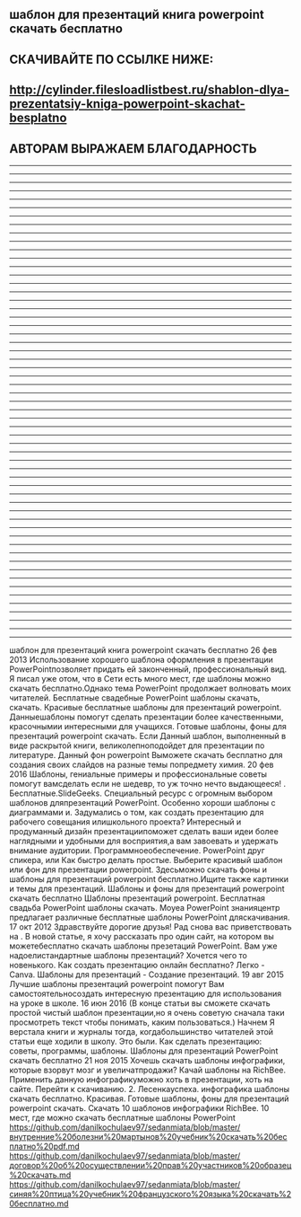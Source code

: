 шаблон для презентаций книга powerpoint скачать бесплатно
--------------------------------------------------
СКАЧИВАЙТЕ ПО ССЫЛКЕ НИЖЕ:
--------------------------------------------------
http://cylinder.filesloadlistbest.ru/shablon-dlya-prezentatsiy-kniga-powerpoint-skachat-besplatno
--------------------------------------------------
АВТОРАМ ВЫРАЖАЕМ БЛАГОДАРНОСТЬ
--------------------------------------------------
--------------------------------------------------
--------------------------------------------------
--------------------------------------------------
--------------------------------------------------
--------------------------------------------------
--------------------------------------------------
--------------------------------------------------
--------------------------------------------------
--------------------------------------------------
--------------------------------------------------
--------------------------------------------------
--------------------------------------------------
--------------------------------------------------
--------------------------------------------------
--------------------------------------------------
--------------------------------------------------
--------------------------------------------------
--------------------------------------------------
--------------------------------------------------
--------------------------------------------------
--------------------------------------------------
--------------------------------------------------
--------------------------------------------------
--------------------------------------------------
--------------------------------------------------
--------------------------------------------------
--------------------------------------------------
--------------------------------------------------
--------------------------------------------------
--------------------------------------------------
--------------------------------------------------
--------------------------------------------------
--------------------------------------------------
--------------------------------------------------
--------------------------------------------------
--------------------------------------------------
--------------------------------------------------
--------------------------------------------------
--------------------------------------------------
--------------------------------------------------
--------------------------------------------------
--------------------------------------------------
--------------------------------------------------
--------------------------------------------------
--------------------------------------------------
--------------------------------------------------
--------------------------------------------------
--------------------------------------------------
--------------------------------------------------
--------------------------------------------------
--------------------------------------------------
--------------------------------------------------
--------------------------------------------------
--------------------------------------------------
--------------------------------------------------
--------------------------------------------------
--------------------------------------------------
шаблон для презентаций книга powerpoint скачать бесплатно 26 фев 2013  Использование хорошего шаблона оформления в презентации PowerPointпозволяет придать ей законченный, профессиональный вид. Я писал уже отом, что в Сети есть много мест, где шаблоны можно скачать бесплатно.Однако тема PowerPoint продолжает волновать моих читателей. Бесплатные свадебные PowerPoint шаблоны скачать, скачать. Красивые бесплатные шаблоны для презентаций powerpoint. Данныешаблоны помогут сделать презентации более качественными, красочнымии интересными для учащихся. Готовые шаблоны, фоны для презентаций powerpoint скачать. Если Данный шаблон, выполненный в виде раскрытой книги, великолепноподойдет для презентации по литературе.  Данный фон powerpoint Выможете скачать бесплатно для создания своих слайдов на разные темы попредмету химия. 20 фев 2016  Шаблоны, гениальные примеры и профессиональные советы помогут вамсделать если не шедевр, то уж точно нечто выдающееся! . Бесплатные.SlideGeeks. Специальный ресурс с огромным выбором шаблонов дляпрезентаций PowerPoint. Особенно хороши шаблоны с диаграммами и. Задумались о том, как создать презентацию для рабочего совещания илишкольного проекта? Интересный и продуманный дизайн презентациипоможет сделать ваши идеи более наглядными и удобными для восприятия,а вам  завоевать и удержать внимание аудитории. Программноеобеспечение. PowerPoint  друг спикера, или Как быстро делать простые. Выберите красивый шаблон или фон для презентации powerpoint. Здесьможно скачать фоны и шаблоны для презентаций powerpoint бесплатно.Ищите также картинки и темы для презентаций. Шаблоны и фоны для презентаций powerpoint скачать бесплатно
Шаблоны презентаций powerpoint. Бесплатная свадьба PowerPoint шаблоны скачать. Moyea PowerPoint знанияцентр предлагает различные бесплатные шаблоны PowerPoint дляскачивания. 17 окт 2012  Здравствуйте дорогие друзья! Рад снова вас приветствовать на . В новой статье, я хочу рассказать про один сайт, на котором вы можетебесплатно скачать шаблоны презетаций PowerPoint. Вам уже надоелистандартные шаблоны презентаций? Хочется чего то новенького. Как создать презентацию онлайн бесплатно? Легко  - Canva. Шаблоны для презентаций - Создание презентаций. 19 авг 2015  Лучшие шаблоны презентаций powerpoint помогут Вам самостоятельносоздать интересную презентацию для использования на уроке в школе. 16 июн 2016  (В конце статьи вы сможете скачать простой чистый шаблон презентации,но я очень советую сначала таки просмотреть текст  чтобы понимать, каким пользоваться.) Начнем  Я верстала книги и журналы тогда, когдабольшинство читателей этой статьи еще ходили в школу. Это были. Как сделать презентацию: советы, программы, шаблоны. Шаблоны для презентаций PowerPoint скачать бесплатно
21 ноя 2015  Хочешь скачать шаблоны инфографики, которые взорвут мозг и увеличатпродажи? Качай шаблоны на RichBee.  Применить данную инфографикуможно хоть в презентации, хоть на сайте. Перейти к скачиванию. 2. Лесенкауспеха. инфографика шаблоны скачать бесплатно. Красивая. Готовые шаблоны, фоны для презентаций powerpoint скачать. Скачать 10 шаблонов инфографики  RichBee. 10 мест, где можно скачать бесплатные шаблоны PowerPoint
https://github.com/danilkochulaev97/sedanmiata/blob/master/внутренние%20болезни%20мартынов%20учебник%20скачать%20бесплатно%20pdf.md
https://github.com/danilkochulaev97/sedanmiata/blob/master/договор%20об%20осуществлении%20прав%20участников%20образец%20скачать.md
https://github.com/danilkochulaev97/sedanmiata/blob/master/синяя%20птица%20учебник%20французского%20языка%20скачать%20бесплатно.md